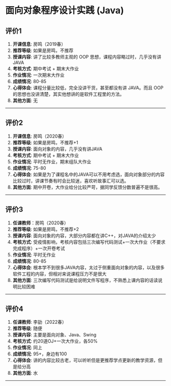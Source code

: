 # 面向对象程序设计实践 (Java)

## 评价1

1. **开课信息**: 房鸣（2019春）
2. **推荐等级**: 如果是房鸣，不推荐
3. **授课内容**: 讲了比较多教师主观的 OOP 思想，课程内容略过时，几乎没有讲 JAVA
4. **考核方式**: 期中考试 + 期末大作业
5. **作业情况**: 一次期末大作业
6. **成绩情况**: 80-85
7. **心得体会**: 课程分量比较低，完全没讲干货，甚至都没有讲 JAVA。而且 OOP 的思想也没讲清楚，其实他想讲的是软件工程里的方法。
8. **其他方面**: 无

---

## 评价2

1. **开课信息**: 房鸣（2020春）
2. **推荐等级**: 如果是房鸣，不推荐+1
3. **授课内容**: 面向对象的内容，几乎没有讲JAVA
4. **考核方式**: 期中考试 + 期末大作业
5. **作业情况**: 平时无作业，期末组队大作业
6. **成绩情况**: 75-80
7. **心得体会**: 如果是为了课程名中的JAVA可以不用考虑选，面向对象部分的内容比较过时，讲课节奏有时会比较迷，喜欢听故事汇可以选。
8. **其他方面**: 期中开卷，大作业给分比较严苛，据同学反馈分数普遍不是很高。

---

## 评价3

1. **任课教师**：房鸣（2020春）
2. **推荐等级**: 如果是房鸣，不推荐+2
3. **授课内容**: 面向对象的内容，大部分内容都在讲C++，对JAVA的介绍太少
4. **考核方式**: 受疫情影响，考核内容包括三次编写代码测试+一次大作业（不要求完成程序）+一次开卷考试
5. **作业情况**: 平时无作业
6. **成绩情况**: 80-85
7. **心得体会**: 根本学不到很多JAVA内容，太过于侧重面向对象的内容，以及很多软件工程的内容，但相对来说课程压力不是很大
8. **其他方面**: 三次编写代码测试是给说明文件写程序，不熟悉上课内容的话读说明比较困难

---

## 评价4

1. **任课教师**: 李劼（2022春）
2. **推荐等级**: 随便
3. **授课内容**: 主要是面向对象、Java、Swing
4. **考核方式**: 约20道OJ+一次大作业，各50%
5. **作业情况**: 同上
6. **成绩情况**: 95+，身边有100
7. **心得体会**: 讲的内容比较古老，可以听听但是更推荐学点更新的教学资源，但是给分高
8. **其他方面**: 水

---
